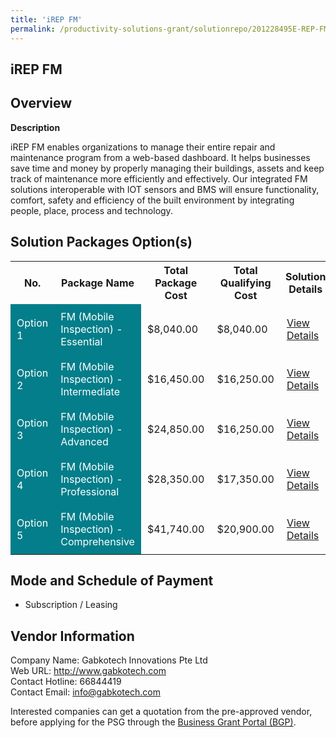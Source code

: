 ```yaml
---
title: 'iREP FM'
permalink: /productivity-solutions-grant/solutionrepo/201228495E-REP-FM-G
---
```


## iREP FM

## Overview

**Description**

iREP FM enables organizations to manage their entire repair and maintenance program from a web-based dashboard. It helps businesses save time and money by properly managing their buildings, assets and keep track of maintenance more efficiently and effectively. Our integrated FM solutions interoperable with IOT sensors and BMS will ensure functionality, comfort, safety and efficiency of the built environment by integrating people, place, process and technology.

## Solution Packages Option(s)

<table>
<tr>
<th><b>No.</b></th>
<th><b>Package Name</b></th>
<th><b>Total Package Cost</b></th>
<th><b>Total Qualifying Cost</b></th>
<th><b>Solution Details</b></th>
</tr>
<tr>
<td style='padding: 10px; background-color: #037E8A; color: #FFFFFF;'>Option 1</td>
<td style='padding: 10px; background-color: #037E8A; color: #FFFFFF;'>FM (Mobile Inspection) - Essential</td>
<td style='padding: 10px;'>$8,040.00</td>
<td style='padding: 10px;'>$8,040.00</td>
<td style='padding: 10px;'><a href='/images/psg/201228495E_20230152_09012025_Desensitised_Annex3_Part1.pdf' target='_blank'>View Details</a></td>
</tr>
<tr>
<td style='padding: 10px; background-color: #037E8A; color: #FFFFFF;'>Option 2</td>
<td style='padding: 10px; background-color: #037E8A; color: #FFFFFF;'>FM (Mobile Inspection) - Intermediate</td>
<td style='padding: 10px;'>$16,450.00</td>
<td style='padding: 10px;'>$16,250.00</td>
<td style='padding: 10px;'><a href='/images/psg/201228495E_20230152_09012025_Desensitised_Annex3_Part2.pdf' target='_blank'>View Details</a></td>
</tr>
<tr>
<td style='padding: 10px; background-color: #037E8A; color: #FFFFFF;'>Option 3</td>
<td style='padding: 10px; background-color: #037E8A; color: #FFFFFF;'>FM (Mobile Inspection) - Advanced</td>
<td style='padding: 10px;'>$24,850.00</td>
<td style='padding: 10px;'>$16,250.00</td>
<td style='padding: 10px;'><a href='/images/psg/201228495E_20230152_09012025_Desensitised_Annex3_Part3.pdf' target='_blank'>View Details</a></td>
</tr>
<tr>
<td style='padding: 10px; background-color: #037E8A; color: #FFFFFF;'>Option 4</td>
<td style='padding: 10px; background-color: #037E8A; color: #FFFFFF;'>FM (Mobile Inspection) - Professional</td>
<td style='padding: 10px;'>$28,350.00</td>
<td style='padding: 10px;'>$17,350.00</td>
<td style='padding: 10px;'><a href='/images/psg/201228495E_20230152_09012025_Desensitised_Annex3_Part4.pdf' target='_blank'>View Details</a></td>
</tr>
<tr>
<td style='padding: 10px; background-color: #037E8A; color: #FFFFFF;'>Option 5</td>
<td style='padding: 10px; background-color: #037E8A; color: #FFFFFF;'>FM (Mobile Inspection) - Comprehensive</td>
<td style='padding: 10px;'>$41,740.00</td>
<td style='padding: 10px;'>$20,900.00</td>
<td style='padding: 10px;'><a href='/images/psg/201228495E_20230152_09012025_Desensitised_Annex3_Part5.pdf' target='_blank'>View Details</a></td>
</tr>
</table>

## Mode and Schedule of Payment

 - Subscription / Leasing

## Vendor Information

 Company Name: Gabkotech Innovations Pte Ltd<br>Web URL: http://www.gabkotech.com <br>Contact Hotline: 66844419 <br>Contact Email: info@gabkotech.com <br>

Interested companies can get a quotation from the pre-approved vendor, before applying for the PSG through the <a href='https://www.businessgrants.gov.sg/' target='_blank' rel='noopener'>Business Grant Portal (BGP)</a>.

<script src="/jquery/resize-tables.js"></script>
